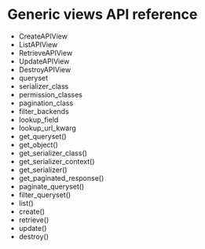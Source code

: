 # Generic views API reference

* CreateAPIView
* ListAPIView
* RetrieveAPIView
* UpdateAPIView
* DestroyAPIView
* queryset
* serializer_class
* permission_classes
* pagination_class
* filter_backends
* lookup_field
* lookup_url_kwarg
* get_queryset()
* get_object()
* get_serializer_class()
* get_serializer_context()
* get_serializer()
* get_paginated_response()
* paginate_queryset()
* filter_queryset()
* list()
* create()
* retrieve()
* update()
* destroy()
